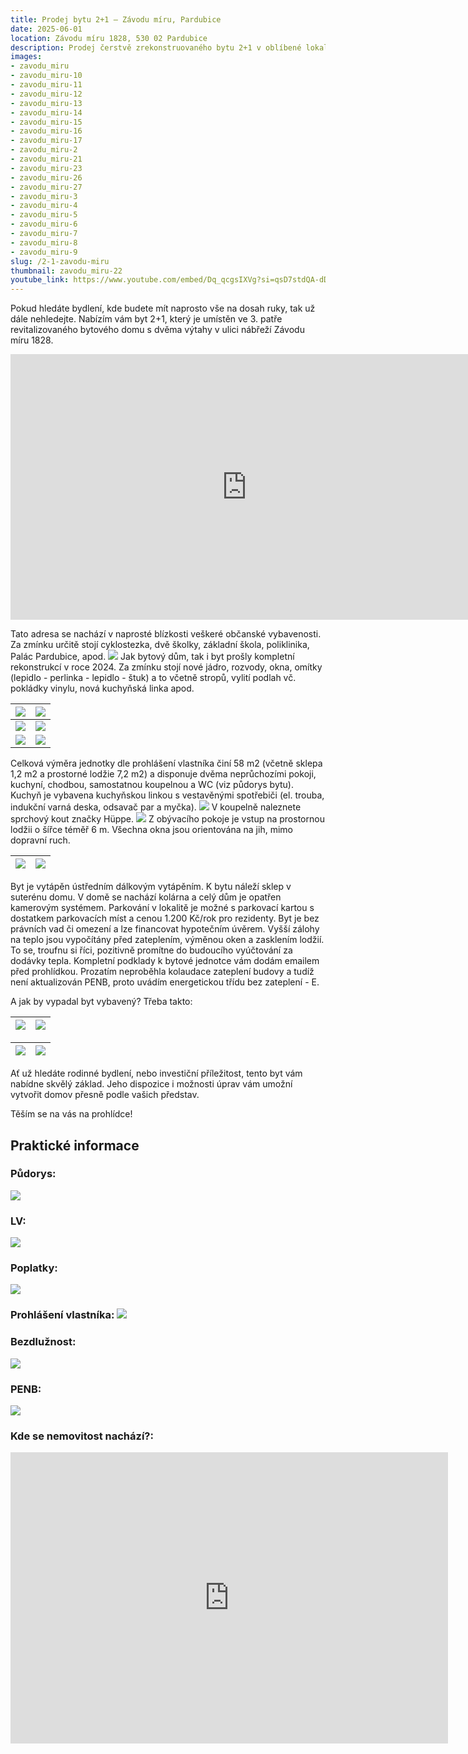 ```yaml
---
title: Prodej bytu 2+1 – Závodu míru, Pardubice
date: 2025-06-01
location: Závodu míru 1828, 530 02 Pardubice
description: Prodej čerstvě zrekonstruovaného bytu 2+1 v oblíbené lokalitě Závodu míru, Pardubice.
images:
- zavodu_miru
- zavodu_miru-10
- zavodu_miru-11
- zavodu_miru-12
- zavodu_miru-13
- zavodu_miru-14
- zavodu_miru-15
- zavodu_miru-16
- zavodu_miru-17
- zavodu_miru-2
- zavodu_miru-21
- zavodu_miru-23
- zavodu_miru-26
- zavodu_miru-27
- zavodu_miru-3
- zavodu_miru-4
- zavodu_miru-5
- zavodu_miru-6
- zavodu_miru-7
- zavodu_miru-8
- zavodu_miru-9
slug: /2-1-zavodu-miru
thumbnail: zavodu_miru-22
youtube_link: https://www.youtube.com/embed/Dq_qcgsIXVg?si=qsD7stdQA-dDFJ90
---
```


Pokud hledáte bydlení, kde budete mít naprosto vše na dosah ruky, tak už dále nehledejte. Nabízím vám byt 2+1, který je umístěn ve 3. patře revitalizovaného bytového domu s dvěma výtahy v ulici nábřeží Závodu míru 1828.

<iframe width="755" height="425" src="https://www.youtube.com/embed/Dq_qcgsIXVg?si=otUx9cuQiKr2_vjS" title="YouTube video player" frameborder="0" allow="accelerometer; autoplay; clipboard-write; encrypted-media; gyroscope; picture-in-picture; web-share" referrerpolicy="strict-origin-when-cross-origin" allowfullscreen></iframe>

Tato adresa se nachází v naprosté blízkosti veškeré občanské vybavenosti. Za zmínku určitě stojí cyklostezka, dvě školky, základní škola, poliklinika, Palác Pardubice, apod.
![](https://res.cloudinary.com/dgnpeadbj/image/upload/v1754738510/zavodu_miru-23.jpg)
Jak bytový dům, tak i byt prošly kompletní rekonstrukcí v roce 2024. Za zmínku stojí nové jádro, rozvody, okna, omítky (lepidlo - perlinka - lepidlo - štuk) a to včetně stropů, vylití podlah vč. pokládky vinylu, nová kuchyňská linka apod.

| ![](https://res.cloudinary.com/dgnpeadbj/image/upload/v1754738492/zavodu_miru-7.jpg)  | ![](https://res.cloudinary.com/dgnpeadbj/image/upload/v1754738510/zavodu_miru-4.jpg)  |
| ------------------------------------------------------------------------------------- | ------------------------------------------------------------------------------------- |
| ![](https://res.cloudinary.com/dgnpeadbj/image/upload/v1754738510/zavodu_miru-12.jpg) | ![](https://res.cloudinary.com/dgnpeadbj/image/upload/v1754738510/zavodu_miru-13.jpg) |
| ![](https://res.cloudinary.com/dgnpeadbj/image/upload/v1754738510/zavodu_miru-8.jpg)  | ![](https://res.cloudinary.com/dgnpeadbj/image/upload/v1754738510/zavodu_miru-9.jpg)  |

Celková výměra jednotky dle prohlášení vlastníka činí 58 m2 (včetně sklepa 1,2 m2 a prostorné lodžie 7,2 m2) a disponuje dvěma neprůchozími pokoji, kuchyní, chodbou, samostatnou koupelnou a WC (viz půdorys bytu). Kuchyň je vybavena kuchyňskou linkou s vestavěnými spotřebiči (el. trouba, indukční varná deska, odsavač par a myčka).
![](https://res.cloudinary.com/dgnpeadbj/image/upload/v1754738491/zavodu_miru-6.jpg)
V koupelně naleznete sprchový kout značky Hüppe.
![](https://res.cloudinary.com/dgnpeadbj/image/upload/v1754738491/zavodu_miru-10.jpg)
Z obývacího pokoje je vstup na prostornou lodžii o šířce téměř 6 m. Všechna okna jsou orientována na jih, mimo dopravní ruch.

| ![](https://res.cloudinary.com/dgnpeadbj/image/upload/v1754738491/zavodu_miru-14.jpg) | ![](https://res.cloudinary.com/dgnpeadbj/image/upload/v1754738491/zavodu_miru-15.jpg) |
| ------------------------------------------------------------------------------------- | ------------------------------------------------------------------------------------- |

 Byt je vytápěn ústředním dálkovým vytápěním. K bytu náleží sklep v suterénu domu.
V domě se nachází kolárna a celý dům je opatřen kamerovým systémem.
Parkování v lokalitě je možné s parkovací kartou s dostatkem parkovacích míst a cenou 1.200 Kč/rok pro rezidenty.
Byt je bez právních vad či omezení a lze financovat hypotečním úvěrem.
Vyšší zálohy na teplo jsou vypočítány před zateplením, výměnou oken a zasklením lodžií. To se, troufnu si říci, pozitivně promítne do budoucího vyúčtování za dodávky tepla.
Kompletní podklady k bytové jednotce vám dodám emailem před prohlídkou.
Prozatím neproběhla kolaudace zateplení budovy a tudíž není aktualizován PENB, proto uvádím energetickou třídu bez zateplení - E.

A jak by vypadal byt vybavený? Třeba takto:

| ![](https://res.cloudinary.com/dgnpeadbj/image/upload/v1754728903/zavodu_miru-2.jpg) | ![](https://res.cloudinary.com/dgnpeadbj/image/upload/v1754728905/zavodu_miru-26.jpg) |
| ------------------------------------------------------------------------------------ | ------------------------------------------------------------------------------------- |

| ![](https://res.cloudinary.com/dgnpeadbj/image/upload/v1754728905/zavodu_miru-12.jpg) | ![](https://res.cloudinary.com/dgnpeadbj/image/upload/v1754728905/zavodu_miru-27.jpg) |
| ------------------------------------------------------------------------------------- | ------------------------------------------------------------------------------------- |

Ať už hledáte rodinné bydlení, nebo investiční příležitost, tento byt vám nabídne skvělý základ. Jeho dispozice i možnosti úprav vám umožní vytvořit domov přesně podle vašich představ.

Těším se na vás na prohlídce!

## Praktické informace

### Půdorys:

![](https://res.cloudinary.com/dgnpeadbj/image/upload/v1754738502/zavodu_miru-17.jpg)

### LV:

![](https://res.cloudinary.com/dgnpeadbj/image/upload/v1754738511/zavodu_miru-24.png)

### Poplatky:

![](https://res.cloudinary.com/dgnpeadbj/image/upload/v1754738504/zavodu_miru-18.png)

### Prohlášení vlastníka: ![](https://res.cloudinary.com/dgnpeadbj/image/upload/v1754738512/zavodu_miru-25.png)

### Bezdlužnost:

![](https://res.cloudinary.com/dgnpeadbj/image/upload/v1754738505/zavodu_miru-19.png)

### PENB:

![](https://res.cloudinary.com/dgnpeadbj/image/upload/v1754738506/zavodu_miru-20.jpg)

### Kde se nemovitost nachází?:

<iframe style="border:none" src="https://mapy.com/s/kehemadohe" width="700" height="466" frameborder="0"></iframe>
